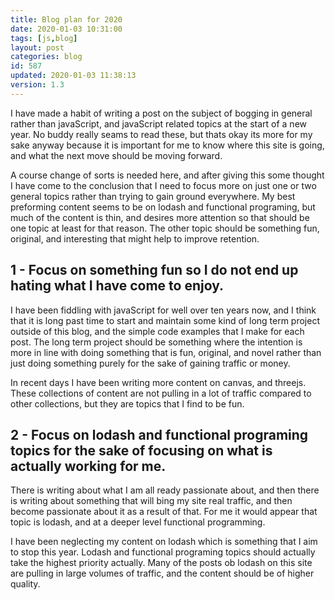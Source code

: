 ```yaml
---
title: Blog plan for 2020
date: 2020-01-03 10:31:00
tags: [js,blog]
layout: post
categories: blog
id: 587
updated: 2020-01-03 11:38:13
version: 1.3
---
```


I have made a habit of writing a post on the subject of bogging in general rather than javaScript, and javaScript related topics at the start of a new year. No buddy really seams to read these, but thats okay its more for my sake anyway because it is important for me to know where this site is going, and what the next move should be moving forward.

A course change of sorts is needed here, and after giving this some thought I have come to the conclusion that I need to focus more on just one or two general topics rather than trying to gain ground everywhere. My best preforming content seems to be on lodash and functional programing, but much of the content is thin, and desires more attention so that should be one topic at least for that reason. The other topic should be something fun, original, and interesting that might help to improve retention.

<!-- more -->

## 1 - Focus on something fun so I do not end up hating what I have come to enjoy.

I have been fiddling with javaScript for well over ten years now, and I think that it is long past time to start and maintain some kind of long term project outside of this blog, and the simple code examples that I make for each post. The long term project should be something where the intention is more in line with doing something that is fun, original, and novel rather than just doing something purely for the sake of gaining traffic or money.

In recent days I have been writing more content on canvas, and threejs. These collections of content are not pulling in a lot of traffic compared to other collections, but they are topics that I find to be fun.

## 2 - Focus on lodash and functional programing topics for the sake of focusing on what is actually working for me.

There is writing about what I am all ready passionate about, and then there is writing about something that will bing my site real traffic, and then become passionate about it as a result of that. For me it would appear that topic is lodash, and at a deeper level functional programming.

I have been neglecting my content on lodash which is something that I aim to stop this year. Lodash and functional programing topics should actually take the highest priority actually. Many of the posts ob lodash on this site are pulling in large volumes of traffic, and the content should be of higher quality.